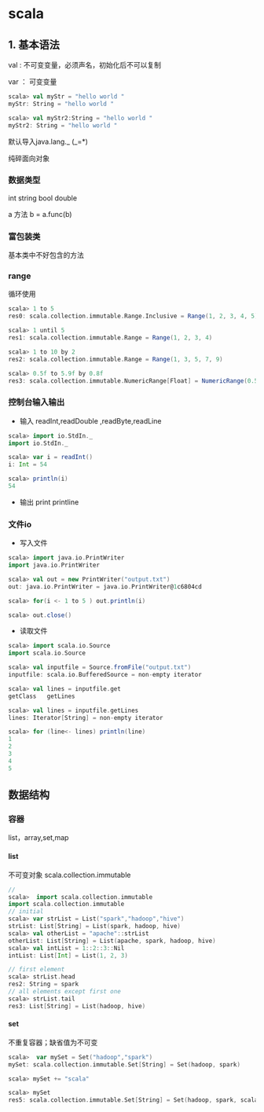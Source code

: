 # scala
## 1. 基本语法

val : 不可变变量，必须声名，初始化后不可以复制

var ： 可变变量

```scala
scala> val myStr = "hello world "
myStr: String = "hello world "

scala> val myStr2:String = "hello world "
myStr2: String = "hello world "
```

默认导入java.lang._   (_=*)

纯碎面向对象
### 数据类型

int string bool double 

a 方法 b = a.func(b)

### 富包装类

基本类中不好包含的方法

### range

循环使用
```scala
scala> 1 to 5
res0: scala.collection.immutable.Range.Inclusive = Range(1, 2, 3, 4, 5)

scala> 1 until 5
res1: scala.collection.immutable.Range = Range(1, 2, 3, 4)

scala> 1 to 10 by 2
res2: scala.collection.immutable.Range = Range(1, 3, 5, 7, 9)

scala> 0.5f to 5.9f by 0.8f
res3: scala.collection.immutable.NumericRange[Float] = NumericRange(0.5, 1.3, 2.1, 2.8999999, 3.6999998, 4.5, 5.3)
```
### 控制台输入输出
* 输入
readInt,readDouble ,readByte,readLine 
```scala 
scala> import io.StdIn._
import io.StdIn._

scala> var i = readInt()
i: Int = 54

scala> println(i)
54
```
* 输出
print printline 


### 文件io
* 写入文件
```scala
scala> import java.io.PrintWriter
import java.io.PrintWriter

scala> val out = new PrintWriter("output.txt")
out: java.io.PrintWriter = java.io.PrintWriter@1c6804cd

scala> for(i <- 1 to 5 ) out.println(i)

scala> out.close()
```
* 读取文件

```scala
scala> import scala.io.Source
import scala.io.Source

scala> val inputfile = Source.fromFile("output.txt")
inputfile: scala.io.BufferedSource = non-empty iterator

scala> val lines = inputfile.get
getClass   getLines

scala> val lines = inputfile.getLines
lines: Iterator[String] = non-empty iterator

scala> for (line<- lines) println(line)
1
2
3
4
5
```

## 数据结构
### 容器
list，array,set,map
#### list 
不可变对象
scala.collection.immutable 

```scala
// 
scala>  import scala.collection.immutable
import scala.collection.immutable
// initial
scala> var strList = List("spark","hadoop","hive")
strList: List[String] = List(spark, hadoop, hive)
scala> val otherList = "apache"::strList
otherList: List[String] = List(apache, spark, hadoop, hive)
scala> val intList = 1::2::3::Nil
intList: List[Int] = List(1, 2, 3)

// first element
scala> strList.head
res2: String = spark
// all elements except first one 
scala> strList.tail
res3: List[String] = List(hadoop, hive)
```
#### set
不重复容器；缺省值为不可变
```scala 
scala>  var mySet = Set("hadoop","spark")
mySet: scala.collection.immutable.Set[String] = Set(hadoop, spark)

scala> mySet += "scala"

scala> mySet
res5: scala.collection.immutable.Set[String] = Set(hadoop, spark, scala)
```



































